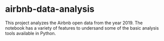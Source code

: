 # airbnb-data-analysis
This project analyzes the Airbnb open data from the year 2019. 
The notebook has a variety of features to undersand some of the basic analysis tools available in Python.
